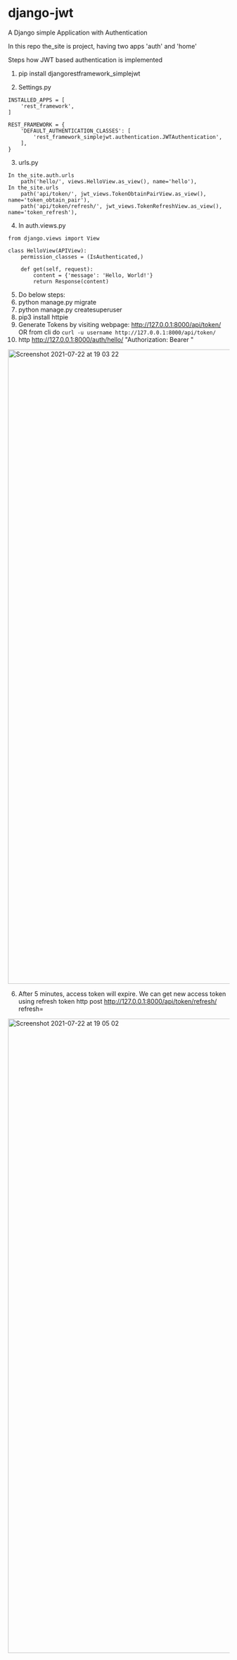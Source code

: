 # django-jwt
A Django simple Application with Authentication

In this repo the_site is project, having two apps 'auth' and 'home'

Steps how JWT based authentication is implemented
1. pip install djangorestframework_simplejwt

2. Settings.py
```
INSTALLED_APPS = [
    'rest_framework',
]

REST_FRAMEWORK = {
    'DEFAULT_AUTHENTICATION_CLASSES': [
        'rest_framework_simplejwt.authentication.JWTAuthentication',
    ],
}
```

3. urls.py
```
In the_site.auth.urls
    path('hello/', views.HelloView.as_view(), name='hello'),
In the_site.urls
    path('api/token/', jwt_views.TokenObtainPairView.as_view(), name='token_obtain_pair'),
    path('api/token/refresh/', jwt_views.TokenRefreshView.as_view(), name='token_refresh'),
```

4. In auth.views.py
```
from django.views import View

class HelloView(APIView):
    permission_classes = (IsAuthenticated,)

    def get(self, request):
        content = {'message': 'Hello, World!'}
        return Response(content)
```

5. Do below steps:
  1. python manage.py migrate
  2. python manage.py createsuperuser
  3. pip3 install httpie
  4. Generate Tokens by visiting webpage: http://127.0.0.1:8000/api/token/
      OR from cli do  ```curl -u username http://127.0.0.1:8000/api/token/```
  5. http http://127.0.0.1:8000/auth/hello/ "Authorization: Bearer <access-token>"
<img width="1440" alt="Screenshot 2021-07-22 at 19 03 22" src="https://user-images.githubusercontent.com/41416816/126687146-419f27d9-acc5-4b46-b30f-9fad81d8457d.png">

  6. After 5 minutes, access token will expire. We can get new access token using refresh token
  http post http://127.0.0.1:8000/api/token/refresh/ refresh=<refresh-token>
  <img width="1440" alt="Screenshot 2021-07-22 at 19 05 02" src="https://user-images.githubusercontent.com/41416816/126687356-f0b2c21f-dfc9-480b-bfdc-a4bfe5770b00.png">

  
